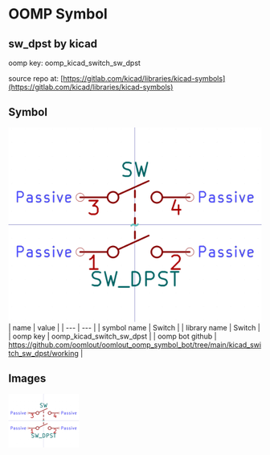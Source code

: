 # OOMP Symbol  
## sw_dpst  by kicad  
  
oomp key: oomp_kicad_switch_sw_dpst  
  
source repo at: [https://gitlab.com/kicad/libraries/kicad-symbols](https://gitlab.com/kicad/libraries/kicad-symbols)  
## Symbol  
  
[![working.png](working_600.png)](working.png)  
| name | value | 
| --- | --- | 
| symbol name | Switch | 
| library name | Switch | 
| oomp key | oomp_kicad_switch_sw_dpst | 
| oomp bot github | https://github.com/oomlout/oomlout_oomp_symbol_bot/tree/main/kicad_switch_sw_dpst/working | 
## Images  
  
[![working.png](working_140.png)](working.png)  
